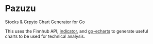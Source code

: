 # Pazuzu
Stocks &amp; Crpyto Chart Generator for Go

This uses the Finnhub API, [indicator](https://github.com/cinar/indicator), and [go-echarts](https://github.com/go-echarts/go-echarts) to generate 
useful charts to be used for technical analysis. 
